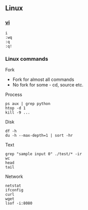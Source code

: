 ## Linux

### [vi](https://www.guru99.com/the-vi-editor.html)
```
i
:wq
:q
:q!
```

### Linux commands

Fork
* Fork for almost all commands
* No fork for some - cd, source etc.

Process
```
ps aux | grep python
htop -d 1
kill -9 ...
```

Disk
```
df -h
du -h --max-depth=1 | sort -hr
```

Text
```
grep "sample input 0" ./test/* -ir
wc
head
tail
```

Network
```
netstat
ifconfig
curl
wget
lsof -i:8080
```
